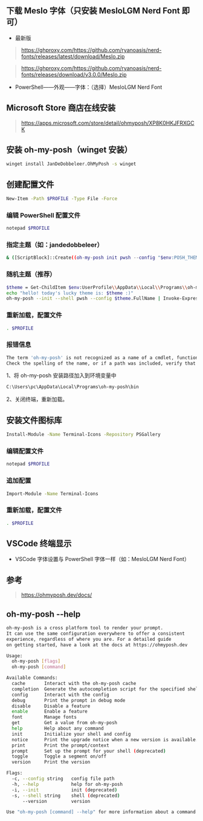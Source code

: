 ## 下载 Meslo 字体（只安装 MesloLGM Nerd Font 即可）

- 最新版

> https://ghproxy.com/https://github.com/ryanoasis/nerd-fonts/releases/latest/download/Meslo.zip

> https://ghproxy.com/https://github.com/ryanoasis/nerd-fonts/releases/download/v3.0.0/Meslo.zip

- PowerShell——外观——字体：（选择）MesloLGM Nerd Font

##  Microsoft Store 商店在线安装

> https://apps.microsoft.com/store/detail/ohmyposh/XP8K0HKJFRXGCK

## 安装 oh-my-posh（winget 安装）

```sh
winget install JanDeDobbeleer.OhMyPosh -s winget
```

## 创建配置文件

```sh
New-Item -Path $PROFILE -Type File -Force
```

### 编辑 PowerShell 配置文件

```sh
notepad $PROFILE
```

### 指定主题（如：jandedobbeleer）

```sh
& ([ScriptBlock]::Create((oh-my-posh init pwsh --config "$env:POSH_THEMES_PATH\jandedobbeleer.omp.json" --print) -join "`n"))
```

### 随机主题（推荐）

```sh
$theme = Get-ChildItem $env:UserProfile\\AppData\\Local\\Programs\\oh-my-posh\\themes\\ | Get-Random
echo "hello! today's lucky theme is: $theme :)"
oh-my-posh --init --shell pwsh --config $theme.FullName | Invoke-Expression
```

### 重新加载，配置文件

```sh
. $PROFILE
```

### 报错信息

```sh
The term 'oh-my-posh' is not recognized as a name of a cmdlet, function, script file, or executable program.
Check the spelling of the name, or if a path was included, verify that the path is correct and try again.
```

1、将 oh-my-posh 安装路径加入到环境变量中


```sh
C:\Users\pc\AppData\Local\Programs\oh-my-posh\bin
```

2、关闭终端，重新加载。

## 安装文件图标库

```sh
Install-Module -Name Terminal-Icons -Repository PSGallery
```

### 编辑配置文件

```sh
notepad $PROFILE
```

### 追加配置

```sh
Import-Module -Name Terminal-Icons
```

### 重新加载，配置文件

```sh
. $PROFILE
```

## VSCode 终端显示

- VSCode 字体设置与 PowerShell 字体一样（如：MesloLGM Nerd Font）

## 参考

> https://ohmyposh.dev/docs/

## oh-my-posh --help

```sh
oh-my-posh is a cross platform tool to render your prompt.
It can use the same configuration everywhere to offer a consistent
experience, regardless of where you are. For a detailed guide
on getting started, have a look at the docs at https://ohmyposh.dev

Usage:
  oh-my-posh [flags]
  oh-my-posh [command]

Available Commands:
  cache       Interact with the oh-my-posh cache
  completion  Generate the autocompletion script for the specified shell
  config      Interact with the config
  debug       Print the prompt in debug mode
  disable     Disable a feature
  enable      Enable a feature
  font        Manage fonts
  get         Get a value from oh-my-posh
  help        Help about any command
  init        Initialize your shell and config
  notice      Print the upgrade notice when a new version is available.
  print       Print the prompt/context
  prompt      Set up the prompt for your shell (deprecated)
  toggle      Toggle a segment on/off
  version     Print the version

Flags:
  -c, --config string   config file path
  -h, --help            help for oh-my-posh
  -i, --init            init (deprecated)
  -s, --shell string    shell (deprecated)
      --version         version

Use "oh-my-posh [command] --help" for more information about a command.
```
